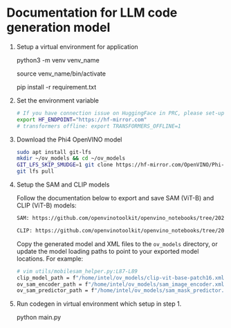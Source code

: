 # Documentation for LLM code generation model
1. Setup a virtual environment for application

    python3 -m venv venv_name

    source venv_name/bin/activate

    pip install -r requirement.txt

2. Set the environment variable

    ```bash
    # If you have connection issue on HuggingFace in PRC, please set-up the networking environment by following commands:
    export HF_ENDPOINT="https://hf-mirror.com"
    # transformers offline: export TRANSFORMERS_OFFLINE=1
    ```

3. Download the Phi4 OpenVINO model

    ```bash
    sudo apt install git-lfs
    mkdir ~/ov_models && cd ~/ov_models
    GIT_LFS_SKIP_SMUDGE=1 git clone https://hf-mirror.com/OpenVINO/Phi-4-mini-instruct-int8-ov
    git lfs pull
    ```

4. Setup the SAM and CLIP models

    Follow the documentation below to export and save SAM (ViT-B) and CLIP (ViT-B) models:
    ```bash
    SAM: https://github.com/openvinotoolkit/openvino_notebooks/tree/2025.2/notebooks/segment-anything

    CLIP: https://github.com/openvinotoolkit/openvino_notebooks/tree/2025.2/notebooks/clip-zero-shot-image-classification
    ```

    Copy the generated model and XML files to the `ov_models` directory, or update the model loading paths to point to your exported model locations. For example:
    ```bash
    # vim utils/mobilesam_helper.py:L87-L89
    clip_model_path = f"/home/intel/ov_models/clip-vit-base-patch16.xml"
    ov_sam_encoder_path = f"/home/intel/ov_models/sam_image_encoder.xml"
    ov_sam_predictor_path = f"/home/intel/ov_models/sam_mask_predictor.xml"
    ```

5. Run codegen in virtual environment which setup in step 1.

    python main.py

